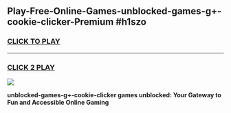 
## Play-Free-Online-Games-unblocked-games-g+-cookie-clicker-Premium #h1szo
<h3>
<a href="https://premium.freeplayer.one?title=unblocked-games-g+-cookie-clicker&ref=8M">CLICK TO PLAY</a></h3>
<hr>

<h3>
<a href="https://premium.freeplayer.one?title=unblocked-games-g+-cookie-clicker&ref=8M">CLICK 2 PLAY</a>
  
</h3>

<a href="https://premium.freeplayer.one?title=unblocked-games-g+-cookie-clicker&ref=8M"><img src="https://clearcache.store/games.png"></a>


**unblocked-games-g+-cookie-clicker games unblocked: Your Gateway to Fun and Accessible Online Gaming**
